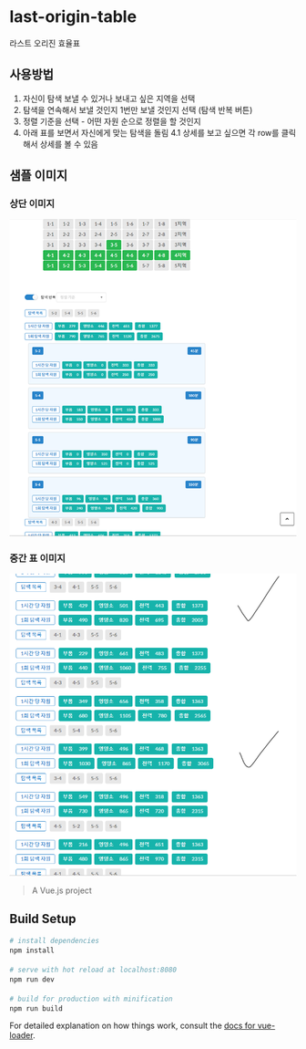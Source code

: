 # last-origin-table

라스트 오리진 효율표

## 사용방법

1. 자신이 탐색 보낼 수 있거나 보내고 싶은 지역을 선택
2. 탐색을 연속해서 보낼 것인지 1번만 보낼 것인지 선택 (탐색 반복 버튼)
3. 정렬 기준을 선택 - 어떤 자원 순으로 정렬을 할 것인지
4. 아래 표를 보면서 자신에게 맞는 탐색을 돌림
4.1 상세를 보고 싶으면 각 row를 클릭해서 상세를 볼 수 있음

## 샘플 이미지

### 상단 이미지
![상단](https://github.com/shouwn/last-origin-table/blob/master/sample/top.png)

### 중간 표 이미지
![중간](https://github.com/shouwn/last-origin-table/blob/master/sample/middle.png)

> A Vue.js project

## Build Setup

``` bash
# install dependencies
npm install

# serve with hot reload at localhost:8080
npm run dev

# build for production with minification
npm run build
```

For detailed explanation on how things work, consult the [docs for vue-loader](http://vuejs.github.io/vue-loader).
